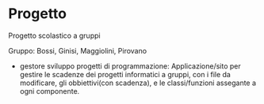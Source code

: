 # Progetto
Progetto scolastico a gruppi

Gruppo: Bossi, Ginisi, Maggiolini, Pirovano
   
 - gestore sviluppo progetti di programmazione: Applicazione/sito  per gestire le scadenze dei progetti informatici a gruppi, con i file da modificare, gli obbiettivi(con scadenza), e le classi/funzioni assegante a ogni componente.
